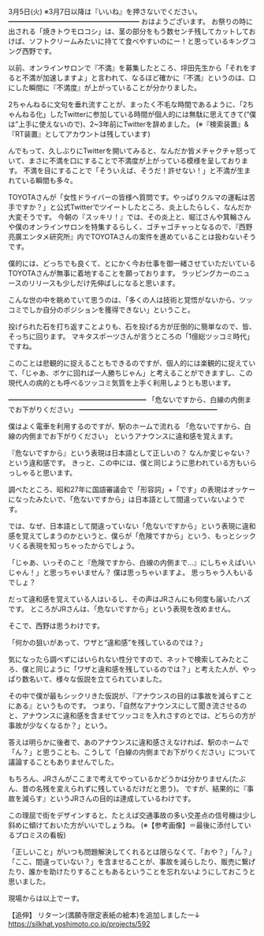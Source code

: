 3月5日(火) ※3月7日以降は『いいね』を押さないでください。
━━━━━━━━━━━━━━━━━━━
おはようございます。
お祭りの時に出される「焼きトウモロコシ」は、茎の部分をもう数センチ残してカットしておけば、ソフトクリームみたいに持てて食べやすいのにー！と思っているキングコング西野です。

以前、オンラインサロンで『不満』を募集したところ、坪田先生から「それをすると不満が加速しますよ」と言われて、なるほど確かに『不満』というのは、口にした瞬間に『不満度』が上がっていることが分かりました。

2ちゃんねるに文句を垂れ流すことが、まったく不毛な時間であるように、「2ちゃんねる化」したTwitterに参加している時間が個人的には無駄に思えてきて(“僕は”上手に使えないので)、2~3年前にTwitterを辞めました。
(※『検索装置』&『RT装置』としてアカウントは残しています)

んでもって、久しぶりにTwitterを開いてみると、なんだか皆メチャクチャ怒っていて、まさに不満を口にすることで不満度が上がっている模様を呈しております。
不満を目にすることで「そういえば、そうだ！許せない！」と不満が生まれている瞬間も多々。

TOYOTAさんが「女性ドライバーの皆様へ質問です。やっぱりクルマの運転は苦手ですか？」と公式Twitterでツイートしたところ、炎上したらしく、なんだか大変そうです。
今朝の『スッキリ！』では、その炎上と、堀江さんや箕輪さんや僕のオンラインサロンを特集するらしく、ゴチャゴチャっとなるので、『西野亮廣エンタメ研究所』内でTOYOTAさんの案件を進めていることは扱わないそうです。

僕的には、どっちでも良くて、とにかく今お仕事を御一緒させていただいているTOYOTAさんが無事に着地することを願っております。
ラッピングカーのニュースのリリースも少しだけ先伸ばしになると思います。

こんな世の中を眺めていて思うのは、「多くの人は技術と覚悟がないから、ツッコミでしか自分のポジションを獲得できない」ということ。

投げられた石を打ち返すことよりも、石を投げる方が圧倒的に簡単なので、皆、そっちに回ります。
マキタスポーツさんが言うところの「1億総ツッコミ時代」ですね。

このことは悲観的に捉えることもできるのですが、個人的には楽観的に捉えていて、「じゃあ、ボケに回れば一人勝ちじゃん」と考えることができますし、この現代人の病的とも呼べるツッコミ気質を上手く利用しようとも思います。

━━━━━━━━━━━━━━━━━━━━
「危ないですから、白線の内側までお下がりください」
━━━━━━━━━━━━━━━━━━━━

僕はよく電車を利用するのですが、駅のホームで流れる
「危ないですから、白線の内側までお下がりください」
というアナウンスに違和感を覚えます。

『危ないですから』という表現は日本語として正しいの？ なんか変じゃない？
という違和感です。
きっと、この中には、僕と同じように思われている方もいらっしゃると思います。

調べたところ、昭和27年に国語審議会で「形容詞」+「です」の表現はオッケーになったみたいで、「危ないですから」は日本語として間違っていないようです。

では、なぜ、日本語として間違っていない「危ないですから」という表現に違和感を覚えてしまうのかというと、僕らが「危険ですから」という、もっとシックリくる表現を知っちゃったからでしょう。

「じゃあ、いっそのこと『危険ですから、白線の内側まで…』にしちゃえばいいじゃん！」と思っちゃいません？
僕は思っちゃいますよ。
思っちゃう人もいるでしょ？

だって違和感を覚えている人はいるし、その声はJRさんにも何度も届いたハズです。
ところがJRさんは、「危ないですから」という表現を改めません。

そこで、西野は思うわけです。

「何かの狙いがあって、ワザと“違和感”を残しているのでは？」

気になったら調べずにはいられない性分ですので、ネットで検索してみたところ、僕と同じように「ワザと違和感を残しているのでは？」と考えた人が、やっぱり数名いて、様々な仮説を立てられていました。

その中で僕が最もシックリきた仮説が、『アナウンスの目的は事故を減らすことにある』というものです。
つまり、「自然なアナウンスにして聞き流させるのと、アナウンスに違和感を含ませてツッコミを入れさすのとでは、どちらの方が事故が少なくなるか？」という。

答えは明らかに後者で、あのアナウンスに違和感さえなければ、駅のホームで「ん？」と思うことも、こうして「白線の内側までお下がりください」について議論することもありませんでした。

もちろん、JRさんがここまで考えてやっているかどうかは分かりません(たぶん、昔の名残を変えられずに残しているだけだと思う)。
ですが、結果的に『事故を減らす』というJRさんの目的は達成しているわけです。

この理屈で街をデザインすると、たとえば交通事故の多い交差点の信号機は少し斜めに傾けておいた方がいいでしょうね。
(※【参考画像】＝最後に添付しているプロミスの看板)

「正しいこと」がいつも問題解決してくれるとは限らなくて、「おや？」「ん？」「ここ、間違っていない？」を含ませることが、事故を減らしたり、販売に繋げたり、誰かを助けたりすることもあるということを忘れないようにしておこうと思いました。

現場からは以上でーす。

【追伸】
リターン(満願寺限定表紙の絵本)を追加しましたー↓
https://silkhat.yoshimoto.co.jp/projects/592
